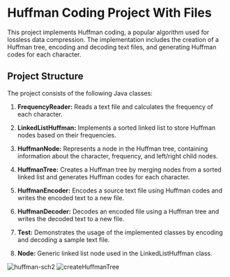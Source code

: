 # Huffman Coding Project With Files

This project implements Huffman coding, a popular algorithm used for lossless data compression. 
The implementation includes the creation of a Huffman tree, encoding and decoding text files, and generating Huffman codes for each character.

## Project Structure

The project consists of the following Java classes:

1. **FrequencyReader:** Reads a text file and calculates the frequency of each character.

2. **LinkedListHuffman:** Implements a sorted linked list to store Huffman nodes based on their frequencies.

3. **HuffmanNode:** Represents a node in the Huffman tree, containing information about the character, frequency, and left/right child nodes.

4. **HuffmanTree:** Creates a Huffman tree by merging nodes from a sorted linked list and generates Huffman codes for each character.

5. **HuffmanEncoder:** Encodes a source text file using Huffman codes and writes the encoded text to a new file.

6. **HuffmanDecoder:** Decodes an encoded file using a Huffman tree and writes the decoded text to a new file.

7. **Test:** Demonstrates the usage of the implemented classes by encoding and decoding a sample text file.

8. **Node:** Generic linked list node used in the LinkedListHuffman class.

![huffman-sch2](https://github.com/yakupzengin/HuffmanCoding/assets/118113891/f09cd140-f494-4cb6-8314-1e1b7a3347d7)
![createHuffmanTree](https://github.com/yakupzengin/HuffmanCoding/assets/118113891/d283ed73-e9ba-462c-ac9f-16b04b6556b3)


